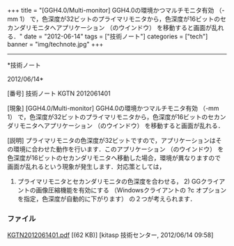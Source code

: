 ﻿+++
title = "[GGH4.0/Multi-monitor] GGH4.0の環境かつマルチモニタ有効 （-mm 1） で，色深度が32ビットのプライマリモニタから，色深度が16ビットのセカンダリモニタへアプリケーション （のウインドウ） を移動すると画面が乱れる．"
date = "2012-06-14"
tags = ["技術ノート"]
categories = ["tech"]
banner = "img/technote.jpg"
+++

-----------------------------------------------------------------------------------------------------------------------------

*技術ノート

2012/06/14*


[番号]
技術ノート KGTN 2012061401

[現象]
[GGH4.0/Multi-monitor] GGH4.0の環境かつマルチモニタ有効 （-mm 1）
で，色深度が32ビットのプライマリモニタから，色深度が16ビットのセカンダリモニタへアプリケーション
（のウインドウ） を移動すると画面が乱れる．

[説明]
プライマリモニタの色深度が32ビットですので，アプリケーションはその環境に合わせた動作を行います．このアプリケーション
（のウインドウ）
を色深度が16ビットのセカンダリモニタへ移動した場合，環境が異なりますので画面が乱れるという現象が発生します．対応策としては，
1) プライマリモニタとセカンダリモニタの色深度を合わせる， 2)
GGクライアントの画像圧縮機能を有効にする （Windowsクライアントの ?c
オプションを指定，色深度が自動的に下がります） の２つが考えられます．


### ファイル

 
 


[KGTN2012061401.pdf](http://techreport.kitasp.net/attachments/download/907/KGTN2012061401.pdf)
 [(62 KB)] [kitasp 技術センター, 2012/06/14
09:58]


 


 

